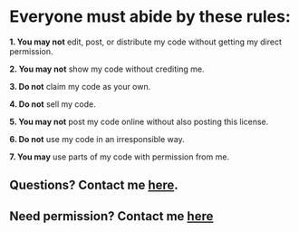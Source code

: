 # Everyone must abide by these rules:
**1. You may not** edit, post, or distribute my code without getting my direct permission.

**2. You may not** show my code without crediting me.

**3. Do not** claim my code as your own.

**4. Do not** sell my code.

**5. You may not** post my code online without also posting this license.

**6. Do not** use my code in an irresponsible way.

**7. You may** use parts of my code with permission from me.
## Questions? Contact me [here](mailto:callmesirentertainment@outlook.com?subject=Legal%20Question).
## Need permission? Contact me [here](mailto:callmesirentertainment@outlook.com?subject=Requesting%20Permission%20to%20Use%20Your%20Code)
